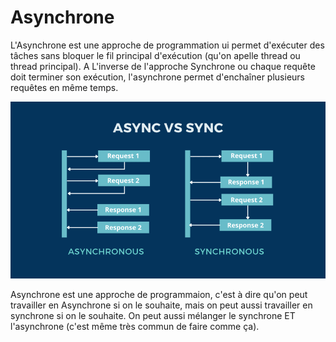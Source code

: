 # Asynchrone

L'Asynchrone est une approche de programmation ui permet d'exécuter des tâches sans bloquer le fil principal d'exécution (qu'on apelle thread ou thread principal).
A L'inverse de l'approche Synchrone ou chaque requête doit terminer son exécution, l'asynchrone permet d'enchaîner plusieurs requêtes en même temps.

![alt text](image.png)

Asynchrone est une approche de programmaion, c'est à dire qu'on peut travailler en Asynchrone si on le souhaite, mais on peut aussi travailler en synchrone si on le souhaite.
On peut aussi mélanger le synchrone ET l'asynchrone (c'est même très commun de faire comme ça).